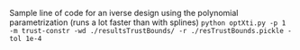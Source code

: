 Sample line of code for an iverse design using the polynomial parametrization (runs a lot faster than with splines)
```python optXti.py -p 1 -m trust-constr -wd ./resultsTrustBounds/ -r ./resTrustBounds.pickle -tol 1e-4```
